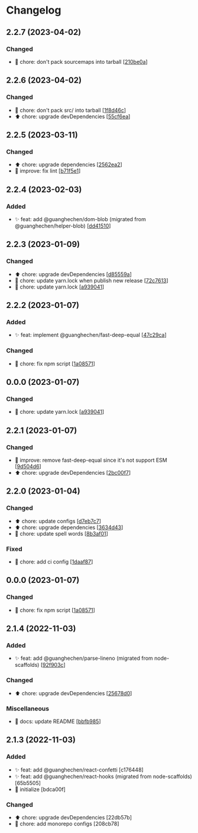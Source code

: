 # Changelog

<a name="2.2.7"></a>
## 2.2.7 (2023-04-02)

### Changed

- 🔧 chore: don&#x27;t pack sourcemaps into tarball [[210be0a](https://github.com/guanghechen/react-kit/commit/210be0a592d1a619907e18e55dfb83233d0ddd20)]


<a name="2.2.6"></a>
## 2.2.6 (2023-04-02)

### Changed

- 🔧 chore: don&#x27;t pack src/ into tarball [[1f8d46c](https://github.com/guanghechen/react-kit/commit/1f8d46cc1e8f9e6c72f41aa008d17c641c10480c)]
- ⬆️ chore: upgrade devDependencies [[55cf6ea](https://github.com/guanghechen/react-kit/commit/55cf6ea54505d6502110903f9f511a775ef6d27d)]


<a name="2.2.5"></a>
## 2.2.5 (2023-03-11)

### Changed

- ⬆️ chore: upgrade dependencies [[2562ea2](https://github.com/guanghechen/react-kit/commit/2562ea283e79bd3ce423a8405756e4afebe6f02d)]
- 🎨 improve: fix lint [[b71f5e1](https://github.com/guanghechen/react-kit/commit/b71f5e1331a22a26bce3a55908d7ccd96e59f38a)]


<a name="2.2.4"></a>
## 2.2.4 (2023-02-03)

### Added

- ✨ feat: add @guanghechen/dom-blob (migrated from @guanghechen/helper-blob) [[dd41510](https://github.com/guanghechen/react-kit/commit/dd415109096812acec0a5f25a8fd025e12b88ae4)]


<a name="2.2.3"></a>
## 2.2.3 (2023-01-09)

### Changed

- ⬆️ chore: upgrade devDependencies [[d85559a](https://github.com/guanghechen/react-kit/commit/d85559af06d750fc08b419e836980a067205bf9e)]
- 🔧 chore: update yarn.lock when publish new release [[72c7613](https://github.com/guanghechen/react-kit/commit/72c761312a8fdb50ebe4d4a67111ddc74b4742e0)]
- 🔧 chore: update yarn.lock [[a939041](https://github.com/guanghechen/react-kit/commit/a9390413a9e89039c6e5784e729ac36ab776f250)]


<a name="2.2.2"></a>
## 2.2.2 (2023-01-07)

### Added

- ✨ feat: implement @guanghechen/fast-deep-equal [[47c29ca](https://github.com/guanghechen/react-kit/commit/47c29cac8ac7ff36576f09710446ec3dc2245302)]

### Changed

- 🔧 chore: fix npm script [[1a08571](https://github.com/guanghechen/react-kit/commit/1a08571390abe2e59b889752b0f75dd7793c9503)]


<a name="0.0.0"></a>
## 0.0.0 (2023-01-07)

### Changed

- 🔧 chore: update yarn.lock [[a939041](https://github.com/guanghechen/react-kit/commit/a9390413a9e89039c6e5784e729ac36ab776f250)]


<a name="2.2.1"></a>
## 2.2.1 (2023-01-07)

### Changed

- 🎨 improve: remove fast-deep-equal since it&#x27;s not support ESM [[9d504d6](https://github.com/guanghechen/react-kit/commit/9d504d6ca03704e8dab695fa46e5fb25ebe0c06b)]
- ⬆️ chore: upgrade devDependencies [[2bc00f7](https://github.com/guanghechen/react-kit/commit/2bc00f7ef1e0b9307bc36ca6f8fec323d56fdaa8)]


<a name="2.2.0"></a>
## 2.2.0 (2023-01-04)

### Changed

- ⬆️ chore: update configs [[d7eb7c7](https://github.com/guanghechen/react-kit/commit/d7eb7c70ae05b745461a136dbfe6dcae69fa6ce8)]
- ⬆️ chore: upgrade dependencies [[3634d43](https://github.com/guanghechen/react-kit/commit/3634d430bd74d5e529984f407b12ab341e4accd2)]
- 🔧 chore: update spell words [[8b3af01](https://github.com/guanghechen/react-kit/commit/8b3af01a6069708af661d7fb39b321e7776c8647)]

### Fixed

- 💚 chore: add ci config [[1daaf87](https://github.com/guanghechen/react-kit/commit/1daaf875f1da40cc34646c62c6cabc010276e98d)]


<a name="0.0.0"></a>
## 0.0.0 (2023-01-07)

### Changed

- 🔧 chore: fix npm script [[1a08571](https://github.com/guanghechen/react-kit/commit/1a08571390abe2e59b889752b0f75dd7793c9503)]


<a name="2.1.4"></a>
## 2.1.4 (2022-11-03)

### Added

- ✨ feat: add @guanghechen/parse-lineno (migrated from node-scaffolds) [[92f903c](https://github.com/guanghechen/react-kit/commit/92f903c2fb00e109744c4488c8b77638c74ed8df)]

### Changed

- ⬆️ chore: upgrade devDependencies [[25678d0](https://github.com/guanghechen/react-kit/commit/25678d05327080ca47b12f1544302995ba5ecf04)]

### Miscellaneous

- 📝 docs: update README [[bbfb985](https://github.com/guanghechen/react-kit/commit/bbfb9858731859f5fd63f4fd402219a5be2c22e2)]


<a name="2.1.3"></a>
## 2.1.3 (2022-11-03)

### Added

- ✨ feat: add @guanghechen/react-confetti [c176448]
- ✨ feat: add @guanghechen/react-hooks (migrated from node-scaffolds) [65b5505]
- 🎉 initialize [bdca00f]

### Changed

- ⬆️ chore: upgrade devDependencies [22db57b]
- 🔧 chore: add monorepo configs [208cb78]
